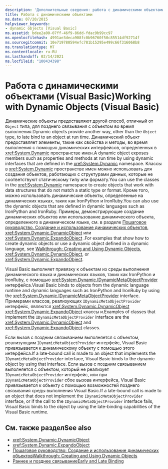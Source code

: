 ```yaml
---
description: 'Дополнительные сведения: работа с динамическими объектами (Visual Basic)'
title: Работа с динамическими объектами
ms.date: 07/20/2015
helpviewer_keywords:
- dynamic objects [Visual Basic]
ms.assetid: bdee2a00-07ff-46f9-86dd-fdac9b99cc97
ms.openlocfilehash: 4991ae3deca908fc0b96760f50c85514df92714f
ms.sourcegitcommit: 10e719780594efc781b15295e499c66f316068b8
ms.translationtype: MT
ms.contentlocale: ru-RU
ms.lasthandoff: 02/14/2021
ms.locfileid: "100434398"
---
```

# <a name="working-with-dynamic-objects-visual-basic"></a><span data-ttu-id="1d00f-103">Работа с динамическими объектами (Visual Basic)</span><span class="sxs-lookup"><span data-stu-id="1d00f-103">Working with Dynamic Objects (Visual Basic)</span></span>

<span data-ttu-id="1d00f-104">Динамические объекты предоставляют другой способ, отличный от `Object` типа, для позднего связывания с объектом во время выполнения.</span><span class="sxs-lookup"><span data-stu-id="1d00f-104">Dynamic objects provide another way, other than the `Object` type, to late bind to an object at run time.</span></span> <span data-ttu-id="1d00f-105">Динамический объект предоставляет элементы, такие как свойства и методы, во время выполнения с помощью динамических интерфейсов, определенных в <xref:System.Dynamic> пространстве имен.</span><span class="sxs-lookup"><span data-stu-id="1d00f-105">A dynamic object exposes members such as properties and methods at run time by using dynamic interfaces that are defined in the <xref:System.Dynamic> namespace.</span></span> <span data-ttu-id="1d00f-106">Классы в <xref:System.Dynamic> пространстве имен можно использовать для создания объектов, работающих с структурами данных, которые не соответствуют статическому типу или формату.</span><span class="sxs-lookup"><span data-stu-id="1d00f-106">You can use the classes in the <xref:System.Dynamic> namespace to create objects that work with data structures that do not match a static type or format.</span></span> <span data-ttu-id="1d00f-107">Кроме того, можно использовать динамические объекты, определенные на динамических языках, таких как IronPython и IronRuby.</span><span class="sxs-lookup"><span data-stu-id="1d00f-107">You can also use the dynamic objects that are defined in dynamic languages such as IronPython and IronRuby.</span></span> <span data-ttu-id="1d00f-108">Примеры, демонстрирующие создание динамических объектов или использование динамического объекта, определенного в динамическом языке, см. в разделе [Пошаговое руководство. Создание и использование динамических объектов](../../../../csharp/programming-guide/types/walkthrough-creating-and-using-dynamic-objects.md), <xref:System.Dynamic.DynamicObject> или <xref:System.Dynamic.ExpandoObject> .</span><span class="sxs-lookup"><span data-stu-id="1d00f-108">For examples that show how to create dynamic objects or use a dynamic object defined in a dynamic language, see [Walkthrough: Creating and Using Dynamic Objects](../../../../csharp/programming-guide/types/walkthrough-creating-and-using-dynamic-objects.md), <xref:System.Dynamic.DynamicObject>, or <xref:System.Dynamic.ExpandoObject>.</span></span>  
  
 <span data-ttu-id="1d00f-109">Visual Basic выполняет привязку к объектам из среды выполнения динамического языка и динамических языков, таких как IronPython и IronRuby, с помощью <xref:System.Dynamic.IDynamicMetaObjectProvider> интерфейса.</span><span class="sxs-lookup"><span data-stu-id="1d00f-109">Visual Basic binds to objects from the dynamic language runtime and dynamic languages such as IronPython and IronRuby by using the <xref:System.Dynamic.IDynamicMetaObjectProvider> interface.</span></span> <span data-ttu-id="1d00f-110">Примерами классов, реализующих `IDynamicMetaObjectProvider` интерфейс, являются <xref:System.Dynamic.DynamicObject> <xref:System.Dynamic.ExpandoObject> классы и.</span><span class="sxs-lookup"><span data-stu-id="1d00f-110">Examples of classes that implement the `IDynamicMetaObjectProvider` interface are the <xref:System.Dynamic.DynamicObject> and <xref:System.Dynamic.ExpandoObject> classes.</span></span>  
  
 <span data-ttu-id="1d00f-111">Если вызов с поздним связыванием выполняется с объектом, реализующим `IDynamicMetaObjectProvider` интерфейс, Visual Basic привязывается к динамическому объекту с помощью этого интерфейса.</span><span class="sxs-lookup"><span data-stu-id="1d00f-111">If a late-bound call is made to an object that implements the `IDynamicMetaObjectProvider` interface, Visual Basic binds to the dynamic object by using that interface.</span></span> <span data-ttu-id="1d00f-112">Если вызов с поздним связыванием выполняется с объектом, который не реализует `IDynamicMetaObjectProvider` интерфейс, или при `IDynamicMetaObjectProvider` сбое вызова интерфейса, Visual Basic привязывается к объекту с помощью возможностей позднего связывания среды выполнения Visual Basic.</span><span class="sxs-lookup"><span data-stu-id="1d00f-112">If a late-bound call is made to an object that does not implement the `IDynamicMetaObjectProvider` interface, or if the call to the `IDynamicMetaObjectProvider` interface fails, Visual Basic binds to the object by using the late-binding capabilities of the Visual Basic runtime.</span></span>  
  
## <a name="see-also"></a><span data-ttu-id="1d00f-113">См. также раздел</span><span class="sxs-lookup"><span data-stu-id="1d00f-113">See also</span></span>

- <xref:System.Dynamic.DynamicObject>
- <xref:System.Dynamic.ExpandoObject>
- [<span data-ttu-id="1d00f-114">Пошаговое руководство: Создание и использование динамических объектов</span><span class="sxs-lookup"><span data-stu-id="1d00f-114">Walkthrough: Creating and Using Dynamic Objects</span></span>](../../../../csharp/programming-guide/types/walkthrough-creating-and-using-dynamic-objects.md)
- [<span data-ttu-id="1d00f-115">Раннее и позднее связывание</span><span class="sxs-lookup"><span data-stu-id="1d00f-115">Early and Late Binding</span></span>](index.md)
